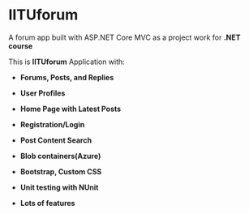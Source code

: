 # IITUforum

A forum app built with ASP.NET Core MVC as a project work for <b>.NET course</b>

This is <strong>IITUforum</strong> Application with:

* <b>Forums, Posts, and Replies</b>

* <b>User Profiles</b>

* <b>Home Page with Latest Posts</b>

* <b>Registration/Login</b>

* <b>Post Content Search</b>

* <b>Blob containers(Azure)</b>

* <b>Bootstrap, Custom CSS</b>

* <b>Unit testing with NUnit</b> 

* <b>Lots of features</b>
